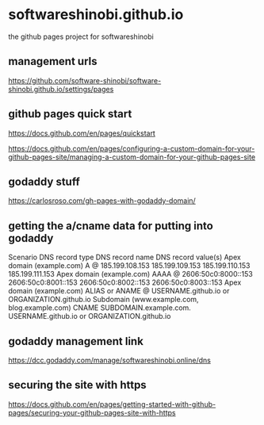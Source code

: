# softwareshinobi.github.io
the github pages project for softwareshinobi

## management urls

https://github.com/software-shinobi/software-shinobi.github.io/settings/pages

## github pages quick start

https://docs.github.com/en/pages/quickstart

https://docs.github.com/en/pages/configuring-a-custom-domain-for-your-github-pages-site/managing-a-custom-domain-for-your-github-pages-site

## godaddy stuff

https://carlosroso.com/gh-pages-with-godaddy-domain/


## getting the a/cname data for putting into godaddy

Scenario	DNS record type	DNS record name	DNS record value(s)
Apex domain
(example.com)	A	@	185.199.108.153
185.199.109.153
185.199.110.153
185.199.111.153
Apex domain
(example.com)	AAAA	@	2606:50c0:8000::153
2606:50c0:8001::153
2606:50c0:8002::153
2606:50c0:8003::153
Apex domain
(example.com)	ALIAS or ANAME	@	USERNAME.github.io or
ORGANIZATION.github.io
Subdomain
(ww​w.example.com,
blog.example.com)	CNAME	SUBDOMAIN.example.com.	USERNAME.github.io or
ORGANIZATION.github.io

## godaddy management link

https://dcc.godaddy.com/manage/softwareshinobi.online/dns

## securing the site with https

https://docs.github.com/en/pages/getting-started-with-github-pages/securing-your-github-pages-site-with-https


